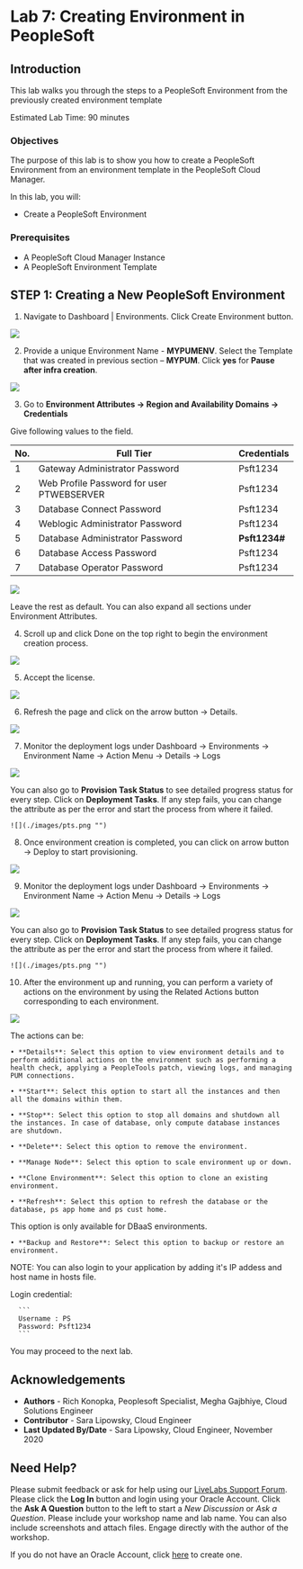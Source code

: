 # Lab 7: Creating Environment in PeopleSoft

## Introduction

This lab walks you through the steps to a PeopleSoft Environment from the previously created environment template

Estimated Lab Time: 90 minutes

### Objectives

The purpose of this lab is to show you how to create a PeopleSoft Environment from an environment template in the PeopleSoft Cloud Manager.

In this lab, you will:
* Create a PeopleSoft Environment

### Prerequisites
- A PeopleSoft Cloud Manager Instance
- A PeopleSoft Environment Template 

## **STEP 1**: Creating a New PeopleSoft Environment

1. 	Navigate to Dashboard | Environments.  Click Create Environment button.

  ![](./images/e1.png "")

2. 	Provide a unique Environment Name - **MYPUMENV**. Select the Template that was created in previous section – **MYPUM**. Click **yes** for **Pause after infra creation**.  

  ![](./images/e2.png "")

3. Go to **Environment Attributes -> Region and Availability Domains -> Credentials**

  Give following values to the field.

  No. | Full Tier | Credentials
  --- | --------- | -----------
  1 | Gateway Administrator Password | Psft1234
  2 | Web Profile Password for user PTWEBSERVER | Psft1234
  3 | Database Connect Password | Psft1234
  4 | Weblogic Administrator Password | Psft1234
  5 | Database Administrator Password | **Psft1234#**
  6 | Database Access Password | Psft1234
  7 | Database Operator Password | Psft1234

  ![](./images/e3.png "")

  Leave the rest as default. You can also expand all sections under Environment Attributes. 

4. Scroll up and click Done on the top right to begin the environment creation process. 

  ![](./images/e4.png "")

5. Accept the license. 

  ![](./images/e5.png "")

6. Refresh the page and click on the arrow button -> Details.

  ![](./images/e6.png "")

7. Monitor the deployment logs under Dashboard -> Environments -> Environment Name -> Action Menu -> Details -> Logs

  ![](./images/cl.png "")

  You can also go to **Provision Task Status** to see detailed progress status for every step. Click on **Deployment Tasks**. If any step fails, you can change the attribute as per the error and start the process from where it failed.

    ![](./images/pts.png "")

8. Once environment creation is completed, you can click on arrow button -> Deploy to start provisioning.

  ![](./images/e9.png "")

9. Monitor the deployment logs under Dashboard -> Environments -> Environment Name -> Action Menu -> Details -> Logs

  ![](./images/e10.png "")

  You can also go to **Provision Task Status** to see detailed progress status for every step. Click on **Deployment Tasks**. If any step fails, you can change the attribute as per the error and start the process from where it failed.

    ![](./images/pts.png "")

10. After the environment up and running, you can perform a variety of actions on the environment by using the Related Actions button corresponding to each environment. 

  ![](./images/e11.png "")

  The actions can be:

    • **Details**: Select this option to view environment details and to perform additional actions on the environment such as performing a health check, applying a PeopleTools patch, viewing logs, and managing PUM connections.

    • **Start**: Select this option to start all the instances and then all the domains within them.

    • **Stop**: Select this option to stop all domains and shutdown all the instances. In case of database, only compute database instances are shutdown.

    • **Delete**: Select this option to remove the environment.

    • **Manage Node**: Select this option to scale environment up or down.

    • **Clone Environment**: Select this option to clone an existing environment.

    • **Refresh**: Select this option to refresh the database or the database, ps app home and ps cust home.  
  This option is only available for DBaaS environments.

    • **Backup and Restore**: Select this option to backup or restore an environment.

  NOTE: You can also login to your application by adding it's IP addess and host name in hosts file.

  Login credential: 

      ```
      Username : PS
      Password: Psft1234
      ```

You may proceed to the next lab.

## Acknowledgements
* **Authors** - Rich Konopka, Peoplesoft Specialist, Megha Gajbhiye, Cloud Solutions Engineer
* **Contributor** -  Sara Lipowsky, Cloud Engineer
* **Last Updated By/Date** - Sara Lipowsky, Cloud Engineer, November 2020

## Need Help?
Please submit feedback or ask for help using our [LiveLabs Support Forum](https://community.oracle.com/tech/developers/categories/livelabsdiscussions). Please click the **Log In** button and login using your Oracle Account. Click the **Ask A Question** button to the left to start a *New Discussion* or *Ask a Question*.  Please include your workshop name and lab name.  You can also include screenshots and attach files.  Engage directly with the author of the workshop.

If you do not have an Oracle Account, click [here](https://profile.oracle.com/myprofile/account/create-account.jspx) to create one.